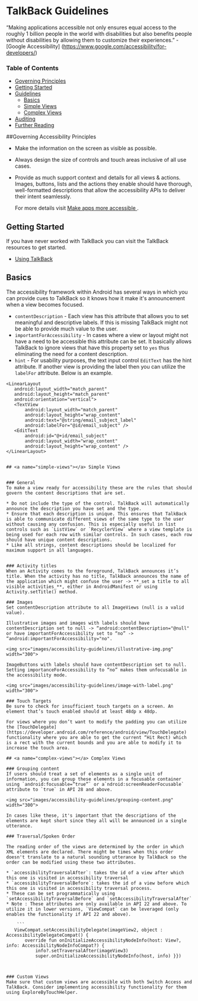# TalkBack Guidelines

“Making applications accessible not only ensures equal access to the roughly 1 billion people in the world with disabilities but also benefits people without disabilities by allowing them to customize their experiences.” - [Google Accessibility] (https://www.google.com/accessibility/for-developers/)

### Table of Contents 

- [Governing Principles](#governing-principles)
- [Getting Started](#getting-started)
- [Guidelines](#guidelines)
   - [Basics](#basics)
	- [Simple Views](#simple-views)
	- [Complex Views](#complex-views)
- [Auditing](#auditing)
- [Further Reading](#further-reading)

##<a name="governing-principles"></a>Governing Accessibility Principles 
* Make the information on the screen as visible as possible. 
* Always design the size of controls and touch areas inclusive of all use cases.
* Provide as much support context and details for all views & actions. Images, buttons, lists and the actions they enable should have thorough, well-formatted descriptions that allow the accessibility APIs to deliver their intent seamlessly. 

	For more details visit [Make apps more accessible
](https://developer.android.com/guide/topics/ui/accessibility/apps.html).
	
## <a name="getting-started"></a>Getting Started

If you have never worked with TalkBack you can visit the TalkBack resources to get started.

- [Using TalkBack](using-talback.md)

## <a name="basics"></a>Basics

The accessibility framework within Android has several ways in which you can provide cues to TalkBack so it knows how it make it's announcement when a view becomes focused. 

* `contentDescription`  - Each view has this attribute that allows you to set meaningful and descriptive labels. If this is missing TalkBack might not be able to provide much value to the user. 
* `importantForAccessibility` - In cases where a view or layout might not have a need to be accessible this attribute can be set. It basically allows TalkBack to ignore views that have this property set to `yes` thus eliminating the need for a content description. 
* `hint` - For usability purposes, the text input control `EditText` has the hint attribute. If another view is providing the label then you can utilize the `labelFor` attribute. Below is an example.  

 ```
 <LinearLayout
    android:layout_width="match_parent"
    android:layout_height="match_parent"
    android:orientation="vertical">
    <TextView
        android:layout_width="match_parent"
        android:layout_height="wrap_content"
        android:text="@string/email_subject_label"
        android:labelFor="@id/email_subject" />
    <EditText
        android:id="@+id/email_subject"
        android:layout_width="wrap_content"
        android:layout_height="wrap_content" />
</LinearLayout>


## <a name="simple-views"></a> Simple Views


### General 
To make a view ready for accessibility these are the rules that should govern the content descriptions that are set. 

* Do not include the type of the control. TalkBack will automatically announce the description you have set and the type. 
* Ensure that each description is unique. This ensures that TalkBack is able to communicate different views of the same type to the user without causing any confusion. This is especially useful in list controls such as `ListView` or `RecyclerView` where a view template is being used for each row with similar controls. In such cases, each row should have unique content descriptions. 
* Like all strings, content descriptions should be localized for maximum support in all languages. 


### Activity titles
When an Activity comes to the foreground, TalkBack announces it’s title. When the activity has no title, TalkBack announces the name of the application which might confuse the user -> **_set a title to all visible activities_**, either in AndroidManifest or using Activity.setTitle() method.

### Images
Set contentDescription attribute to all ImageViews (null is a valid value).

Illustrative images and images with labels should have contentDescription set to null -> “android:contentDescription="@null" or have importantForAccessibility set to “no” -> “android:importantForAccessibility="no".

<img src="images/accessibility-guidelines/illustrative-img.png" width="300">

ImageButtons with labels should have contentDescription set to null. Setting importanceForAccessibility to “no” makes them unfocusable in the accessibility mode.

<img src="images/accessibility-guidelines/image-with-label.png" width="300">

### Touch Targets
Be sure to check for insufficient touch targets on a screen. An element that’s touch enabled should at least 48dp x 48dp. 

For views where you don’t want to modify the padding you can utilize the [TouchDelegate](https://developer.android.com/reference/android/view/TouchDelegate) functionality where you are able to get the current “Hit Rect) which is a rect with the current bounds and you are able to modify it to increase the touch area. 

## <a name="complex-views"></a> Complex Views

### Grouping content
If users should treat a set of elements as a single unit of information, you can group these elements in a focusable container using `android:focusable=”true”` or a`ndroid:screenReaderFocusable` attribute to `true` in API 28 and above.  

<img src="images/accessibility-guidelines/grouping-content.png" width="300">

In cases like these, it's important that the descriptions of the elements are kept short since they all will be announced in a single utterance. 

### Traversal/Spoken Order

The reading order of the views are determined by the order in which XML elements are declared. There might be times when this order doesn't translate to a natural sounding utterance by TalkBack so the order can be modified using these two attributes. 

* `accessibilityTraversalAfter`: takes the id of a view after which this one is visited in accessibility traversal
* `accessibilityTraversalBefore`: takes the id of a view before which this one is visited in accessibility traversal process.
* These can be set programmatically using `setAccessibilityTraversalBefore` and `setAccessibilityTraversalAfter`
* Note : These attributes are only available in API 22 and above. To utilize it in lower versions, `ViewCompat` can be leveraged (only enables the functionality if API 22 and above).

	 ```
	ViewCompat.setAccessibilityDelegate(imageView2, object : AccessibilityDelegateCompat() {
	    override fun onInitializeAccessibilityNodeInfo(host: View?, info: AccessibilityNodeInfoCompat?) {
	        info?.setTraversalAfter(imageView3)
	        super.onInitializeAccessibilityNodeInfo(host, info) }})
	
	
	
### Custom Views
Make sure that custom views are accessible with both Switch Access and TalkBack. Consider implementing accessibility functionality for them using ExploreByTouchHelper.
